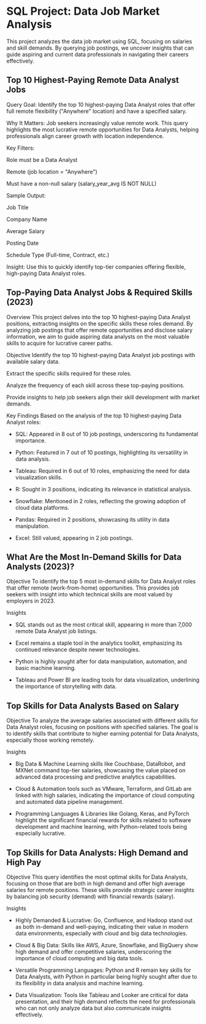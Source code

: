 # SQL Project: Data Job Market Analysis
This project analyzes the data job market using SQL, focusing on salaries and skill demands. By querying job postings, we uncover insights that can guide aspiring and current data professionals in navigating their careers effectively.

## Top 10 Highest-Paying Remote Data Analyst Jobs
Query Goal:
Identify the top 10 highest-paying Data Analyst roles that offer full remote flexibility ("Anywhere" location) and have a specified salary.

Why It Matters:
Job seekers increasingly value remote work. This query highlights the most lucrative remote opportunities for Data Analysts, helping professionals align career growth with location independence.

Key Filters:

Role must be a Data Analyst

Remote (job location = "Anywhere")

Must have a non-null salary (salary_year_avg IS NOT NULL)

Sample Output:

Job Title

Company Name

Average Salary

Posting Date

Schedule Type (Full-time, Contract, etc.)

Insight:
Use this to quickly identify top-tier companies offering flexible, high-paying Data Analyst roles.

## Top-Paying Data Analyst Jobs & Required Skills (2023)
Overview
This project delves into the top 10 highest-paying Data Analyst positions, extracting insights on the specific skills these roles demand. By analyzing job postings that offer remote opportunities and disclose salary information, we aim to guide aspiring data analysts on the most valuable skills to acquire for lucrative career paths.

Objective
Identify the top 10 highest-paying Data Analyst job postings with available salary data.

Extract the specific skills required for these roles.

Analyze the frequency of each skill across these top-paying positions.

Provide insights to help job seekers align their skill development with market demands.

Key Findings
Based on the analysis of the top 10 highest-paying Data Analyst roles:

* SQL: Appeared in 8 out of 10 job postings, underscoring its fundamental importance.

* Python: Featured in 7 out of 10 postings, highlighting its versatility in data analysis.

* Tableau: Required in 6 out of 10 roles, emphasizing the need for data visualization skills.

* R: Sought in 3 positions, indicating its relevance in statistical analysis.

* Snowflake: Mentioned in 2 roles, reflecting the growing adoption of cloud data platforms.

* Pandas: Required in 2 positions, showcasing its utility in data manipulation.

* Excel: Still valued, appearing in 2 job postings.

## What Are the Most In-Demand Skills for Data Analysts (2023)?
Objective
To identify the top 5 most in-demand skills for Data Analyst roles that offer remote (work-from-home) opportunities. This provides job seekers with insight into which technical skills are most valued by employers in 2023.

Insights
* SQL stands out as the most critical skill, appearing in more than 7,000 remote Data Analyst job listings.

* Excel remains a staple tool in the analytics toolkit, emphasizing its continued relevance despite newer technologies.

* Python is highly sought after for data manipulation, automation, and basic machine learning.

* Tableau and Power BI are leading tools for data visualization, underlining the importance of storytelling with data.

## Top Skills for Data Analysts Based on Salary
Objective
To analyze the average salaries associated with different skills for Data Analyst roles, focusing on positions with specified salaries. The goal is to identify skills that contribute to higher earning potential for Data Analysts, especially those working remotely.

Insights
* Big Data & Machine Learning skills like Couchbase, DataRobot, and MXNet command top-tier salaries, showcasing the value placed on advanced data processing and predictive analytics capabilities.

* Cloud & Automation tools such as VMware, Terraform, and GitLab are linked with high salaries, indicating the importance of cloud computing and automated data pipeline management.

* Programming Languages & Libraries like Golang, Keras, and PyTorch highlight the significant financial rewards for skills related to software development and machine learning, with Python-related tools being especially lucrative.

## Top Skills for Data Analysts: High Demand and High Pay
Objective
This query identifies the most optimal skills for Data Analysts, focusing on those that are both in high demand and offer high average salaries for remote positions. These skills provide strategic career insights by balancing job security (demand) with financial rewards (salary).

Insights
* Highly Demanded & Lucrative: Go, Confluence, and Hadoop stand out as both in-demand and well-paying, indicating their value in modern data environments, especially with cloud and big data technologies.

* Cloud & Big Data: Skills like AWS, Azure, Snowflake, and BigQuery show high demand and offer competitive salaries, underscoring the importance of cloud computing and big data tools.

* Versatile Programming Languages: Python and R remain key skills for Data Analysts, with Python in particular being highly sought after due to its flexibility in data analysis and machine learning.

* Data Visualization: Tools like Tableau and Looker are critical for data presentation, and their high demand reflects the need for professionals who can not only analyze data but also communicate insights effectively.
